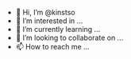 - 👋 Hi, I’m @kinstso
- 👀 I’m interested in ...
- 🌱 I’m currently learning ...
- 💞️ I’m looking to collaborate on ...
- 📫 How to reach me ...

<!---
kinstso/kinstso is a ✨ special ✨ repository because its `README.md` (this file) appears on your GitHub profile.
You can click the Preview link to take a look at your changes.
--->
